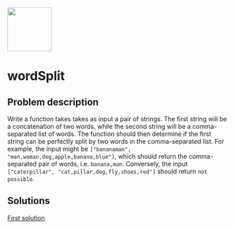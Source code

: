 <img src="https://coderbytestaticimages.s3.amazonaws.com/consumer-v2/nav/coderbyte_logo_digital_multi_light.png" width="100" />

# wordSplit

## Problem description

Write a function takes takes as input a pair of strings. The first string will be a concatenation of two words, while the second string will be a comma-separated list of words. The function should then determine if the first string can be perfectly split by two words in the comma-separated list. For example, the input might be `["bananaman", "man,woman,dog,apple,banana,blue"]`, which should return the comma-separated pair of words, i.e. `banana,man`. Conversely, the input `["caterpillar", "cat,pillar,dog,fly,shoes,red"]` should return `not possible`.

## Solutions

[First solution](https://github.com/oStglnd/coding-probs/tree/main/wordSplit/wordSplit.py)